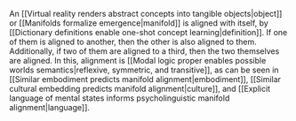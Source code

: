 ---
---

An [[Virtual reality renders abstract concepts into tangible objects|object]] or [[Manifolds formalize emergence|manifold]] is aligned with itself, by [[Dictionary definitions enable one-shot concept learning|definition]]. If one of them is aligned to another, then the other is also aligned to them. Additionally, if two of them are aligned to a third, then the two themselves are aligned. In this, alignment is [[Modal logic proper enables possible worlds semantics|reflexive, symmetric, and transitive]], as can be seen in [[Similar embodiment predicts manifold alignment|embodiment]], [[Similar cultural embedding predicts manifold alignment|culture]], and [[Explicit language of mental states informs psycholinguistic manifold alignment|language]]. 